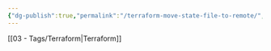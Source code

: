 ```yaml
---
{"dg-publish":true,"permalink":"/terraform-move-state-file-to-remote/","noteIcon":""}
---
```



[[03 - Tags/Terraform\|Terraform]]